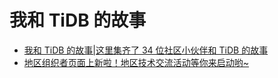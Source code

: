 # 我和 TiDB 的故事

- [我和 TiDB 的故事|这里集齐了 34 位社区小伙伴和 TiDB 的故事](1-tidb-community-story.md)
- [地区组织者页面上新啦！地区技术交流活动等你来启动哟~ ](2-tidb-regional-meetup.md)
